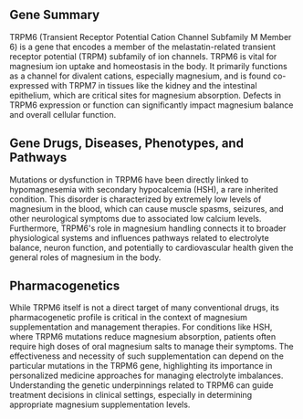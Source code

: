 ## Gene Summary
TRPM6 (Transient Receptor Potential Cation Channel Subfamily M Member 6) is a gene that encodes a member of the melastatin-related transient receptor potential (TRPM) subfamily of ion channels. TRPM6 is vital for magnesium ion uptake and homeostasis in the body. It primarily functions as a channel for divalent cations, especially magnesium, and is found co-expressed with TRPM7 in tissues like the kidney and the intestinal epithelium, which are critical sites for magnesium absorption. Defects in TRPM6 expression or function can significantly impact magnesium balance and overall cellular function.

## Gene Drugs, Diseases, Phenotypes, and Pathways
Mutations or dysfunction in TRPM6 have been directly linked to hypomagnesemia with secondary hypocalcemia (HSH), a rare inherited condition. This disorder is characterized by extremely low levels of magnesium in the blood, which can cause muscle spasms, seizures, and other neurological symptoms due to associated low calcium levels. Furthermore, TRPM6's role in magnesium handling connects it to broader physiological systems and influences pathways related to electrolyte balance, neuron function, and potentially to cardiovascular health given the general roles of magnesium in the body.

## Pharmacogenetics
While TRPM6 itself is not a direct target of many conventional drugs, its pharmacogenetic profile is critical in the context of magnesium supplementation and management therapies. For conditions like HSH, where TRPM6 mutations reduce magnesium absorption, patients often require high doses of oral magnesium salts to manage their symptoms. The effectiveness and necessity of such supplementation can depend on the particular mutations in the TRPM6 gene, highlighting its importance in personalized medicine approaches for managing electrolyte imbalances. Understanding the genetic underpinnings related to TRPM6 can guide treatment decisions in clinical settings, especially in determining appropriate magnesium supplementation levels.